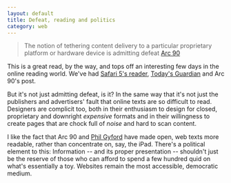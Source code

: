 ```yaml
---
layout: default
title: Defeat, reading and politics
category: web
---
```


> The notion of tethering content delivery to a particular proprietary platform or hardware device is admitting defeat [Arc 90](http://blog.arc90.com/2010/06/10/why-we-built-readability/)


This is a great read, by the way, and tops off an interesting few days in the online reading world. We've had [Safari 5's reader](http://www.apple.com/safari/whats-new.html#reader), [Today's Guardian](http://guardian.gyford.com/) and Arc 90's post.

But it's not just admitting defeat, is it? In the same way that it's not just the publishers and advertisers' fault that online texts are so difficult to read. Designers are complicit too, both in their enthusiasm to design for closed, proprietary and downright _expensive_ formats and in their willingness to create pages that are chock full of _noise_ and hard to scan content.

I like the fact that Arc 90 and [Phil Gyford](http://eu.techcrunch.com/2010/06/09/todays-guardian-is-the-guardian-re-imagined-for-the-ipad/#comment-376797) have made open, web texts more readable, rather than concentrate on, say, the iPad. There's a political element to this: Information -- and its proper presentation -- shouldn't just be the reserve of those who can afford to spend a few hundred quid on what's essentially a toy. Websites remain the most accessible, democratic medium.
